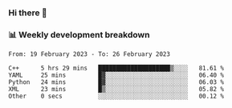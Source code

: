 ### Hi there 👋

### 📊 Weekly development breakdown
<!--START_SECTION:waka-->

```text
From: 19 February 2023 - To: 26 February 2023

C++      5 hrs 29 mins   ████████████████████▒░░░░   81.61 %
YAML     25 mins         █▓░░░░░░░░░░░░░░░░░░░░░░░   06.40 %
Python   24 mins         █▓░░░░░░░░░░░░░░░░░░░░░░░   06.03 %
XML      23 mins         █▒░░░░░░░░░░░░░░░░░░░░░░░   05.82 %
Other    0 secs          ░░░░░░░░░░░░░░░░░░░░░░░░░   00.12 %
```

<!--END_SECTION:waka-->
